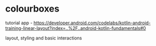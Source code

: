# colourboxes
tutorial app - https://developer.android.com/codelabs/kotlin-android-training-linear-layout?index=..%2F..android-kotlin-fundamentals#0

layout, styling and basic interactions
